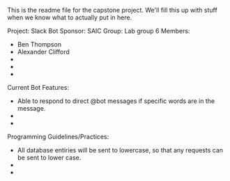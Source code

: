 This is the readme file for the capstone project. 
We'll fill this up with stuff when we know what to actually put in here.

Project: Slack Bot
Sponsor: SAIC
Group: Lab group 6
Members:
   -  Ben Thompson
   -  Alexander Clifford
   -
   -
   -

Current Bot Features:
   - Able to respond to direct @bot messages if specific words are in the message.
   -
   -

Programming  Guidelines/Practices:
   - All database entiries will be sent to lowercase, so that any requests can be sent to lower case.
   -
   -



   
    